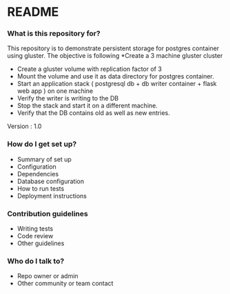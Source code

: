 # README #

### What is this repository for? ###

This repository is to demonstrate persistent storage for postgres container using gluster.
The objective is following 
*Create a 3 machine gluster cluster
* Create a gluster volume with replication factor of 3
* Mount the volume and use it as data directory for postgres container.
* Start an application stack ( postgresql db + db writer container + flask web app ) on one machine
* Verify the writer is writing to the DB
* Stop the stack and start it on a different machine.
* Verify that the DB contains old as well as new entries.

Version : 1.0


### How do I get set up? ###

* Summary of set up
* Configuration
* Dependencies
* Database configuration
* How to run tests
* Deployment instructions

### Contribution guidelines ###

* Writing tests
* Code review
* Other guidelines

### Who do I talk to? ###

* Repo owner or admin
* Other community or team contact